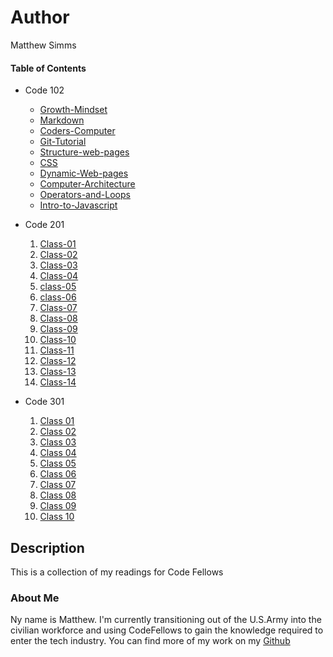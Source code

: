 # Author
Matthew Simms

#### Table of Contents
- Code 102
    * [Growth-Mindset](/Code_102_-_Intro_to_Software_Development/Growth-Mindset.md)
    * [Markdown](/Code_102_-_Intro_to_Software_Development/markdown.md)
    * [Coders-Computer](/Code_102_-_Intro_to_Software_Development/coders-computer.md)
    * [Git-Tutorial](/Code_102_-_Intro_to_Software_Development/Git_Tutorial.md)
    * [Structure-web-pages](/Code_102_-_Intro_to_Software_Development/Structure_webpages.md)
    * [CSS](/Code_102_-_Intro_to_Software_Development/CSS.md)
    * [Dynamic-Web-pages](/Code_102_-_Intro_to_Software_Development/DynamicJavascript.md)
    * [Computer-Architecture](/Code_102_-_Intro_to_Software_Development/ComputerArch.md)
    * [Operators-and-Loops](/Code_102_-_Intro_to_Software_Development/OperatorsLoops.md)
    * [Intro-to-Javascript](/Code_102_-_Intro_to_Software_Development/Introjavascript.md)

- Code 201
    1. [Class-01](/Code_201_-_Foundations_of_Software_Development/class-01.md)  
    1. [Class-02](/Code_201_-_Foundations_of_Software_Development/class-02.md)  
    1. [Class-03](/Code_201_-_Foundations_of_Software_Development/class-03.md)  
    1. [Class-04](/Code_201_-_Foundations_of_Software_Development/class-04.md)
    1. [class-05](/Code_201_-_Foundations_of_Software_Development/class-05.md)
    1. [class-06](/Code_201_-_Foundations_of_Software_Development/class-06.md)
    1. [Class-07](/Code_201_-_Foundations_of_Software_Development/class-07.md)
    1. [Class-08](/Code_201_-_Foundations_of_Software_Development/class-08.md)
    1. [Class-09](/Code_201_-_Foundations_of_Software_Development/class-09.md)
    1. [Class-10](/Code_201_-_Foundations_of_Software_Development/class-10.md)
    1. [Class-11](/Code_201_-_Foundations_of_Software_Development/class-11.md)
    1. [Class-12](/Code_201_-_Foundations_of_Software_Development/class-12.md)
    1. [Class-13](/Code_201_-_Foundations_of_Software_Development/class-13.md)
    1. [Class-14](/Code_201_-_Foundations_of_Software_Development/class-14.md)
    

- Code 301 
    1. [Class 01](/Code_301_-_Intermediate_Software_Development/Class-01.md)
    1. [Class 02](/Code_301_-_Intermediate_Software_Development/Class-02.md)
    1. [Class 03](/Code_301_-_Intermediate_Software_Development/Class-03.md)
    1. [Class 04](/Code_301_-_Intermediate_Software_Development/Class-04.md)
    1. [Class 05](/Code_301_-_Intermediate_Software_Development/Class-05.md)
    1. [Class 06](/Code_301_-_Intermediate_Software_Development/Class-06.md)
    1. [Class 07](/Code_301_-_Intermediate_Software_Development/Class-07.md)
    1. [Class 08](/Code_301_-_Intermediate_Software_Development/Class-08.md)
    1. [Class 09](/Code_301_-_Intermediate_Software_Development/Class-09.md)
    1. [Class 10](/Code_301_-_Intermediate_Software_Development/Class-10.md)

## Description
This is a collection of my readings for Code Fellows

### About Me
Ny name is Matthew. I'm currently transitioning out of the U.S.Army into the civilian workforce and using CodeFellows to gain the knowledge required to enter the tech industry. You can find more of my work on my [Github](https://github.com/mparkersimms)


